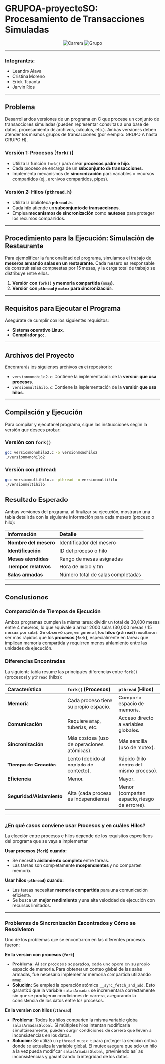 # GRUPOA-proyectoSO: Procesamiento de Transacciones Simuladas
<div align="center">
  <img src="https://img.shields.io/badge/Carrera-Ingeniería%20en%20Ciencias%20de%20la%20Computación-blue?style=for-the-badge" alt="Carrera"/>
  <img src="https://img.shields.io/badge/Grupo-Sistemas%20Operativos-green?style=for-the-badge" alt="Grupo"/>
</div>

---
### **Integrantes:**
* Leandro Alava
* Cristina Moreno
* Erick Topanta
* Jarvin Rios
---

## Problema

Desarrollar dos versiones de un programa en C que procese 
un conjunto de transacciones simuladas (pueden representar 
consultas a una base de datos, procesamiento de archivos, 
cálculos, etc.). 
Ambas versiones deben atender los mismos grupos de 
transacciones (por ejemplo: GRUPO A hasta GRUPO H).

### Versión 1: Procesos (`fork()`)

* Utiliza la función `fork()` para crear **procesos padre e hijo**.
* Cada proceso se encarga de un **subconjunto de transacciones**.
* Implementa mecanismos de **sincronización** para variables o recursos compartidos (ej., archivos compartidos, pipes).

### Versión 2: Hilos (`pthread.h`)

* Utiliza la biblioteca **`pthread.h`**.
* Cada hilo atiende un **subconjunto de transacciones**.
* Emplea **mecanismos de sincronización** como **mutexes** para proteger los recursos compartidos.

---

## Procedimiento para la Ejecución: Simulación de Restaurante

Para ejemplificar la funcionalidad del programa, simulamos el trabajo de **meseros armando salas en un restaurante**. Cada mesero es responsable de construir salas compuestas por 15 mesas, y la carga total de trabajo se distribuye entre ellos.

1.  **Versión con `fork()` y memoria compartida (`mmap`)**.
2.  **Versión con `pthread` y `mutex` para sincronización**.

---

##  Requisitos para Ejecutar el Programa

Asegúrate de cumplir con los siguientes requisitos:

* **Sistema operativo Linux**.
* **Compilador `gcc`**.

---

## Archivos del Proyecto

Encontrarás los siguientes archivos en el repositorio:

* `versionmonohilo2.c`: Contiene la implementación de la **versión que usa procesos**.
* `versionmultihilo.c`: Contiene la implementación de la **versión que usa hilos**.

---

## Compilación y Ejecución

Para compilar y ejecutar el programa, sigue las instrucciones según la versión que desees probar:

### Versión con `fork()`

```bash
gcc versionmonohilo2.c -o versionmonohilo2
./versionmonohilo2
```


### Versión con pthread:
```bash
gcc versionmultihilo.c -pthread -o versionmultihilo
./versionmultihilo
```

## Resultado Esperado
Ambas versiones del programa, al finalizar su ejecución, mostrarán una tabla detallada con la siguiente información para cada mesero (proceso o hilo):

| Información | Detalle |
| :--- | :--- |
| **Nombre del mesero** | Identificador del mesero |
| **Identificación**| ID del proceso o hilo |
| **Mesas atendidas** | Rango de mesas asignadas |
| **Tiempos relativos**| Hora de inicio y fin |
| **Salas armadas**| Número total de salas completadas |

---

## Conclusiones

### Comparación de Tiempos de Ejecución
Ambos programas cumplen la misma tarea: dividir un total de 30,000 mesas entre 4 meseros, lo que equivale a armar 2000 salas (30,000 mesas / 15 mesas por sala). Se observó que, en general, los **hilos (`pthread`)** resultaron ser más rápidos que los **procesos (`fork`)**, especialmente en tareas que implican memoria compartida y requieren menos aislamiento entre las unidades de ejecución.

### Diferencias Encontradas
La siguiente tabla resume las principales diferencias entre `fork()` (procesos) y `pthread` (hilos):

| Característica | `fork()` (Procesos) | `pthread` (Hilos) |
| :--- | :--- | :--- |
| **Memoria** | Cada proceso tiene su propio espacio. | Comparte espacio de memoria. |
| **Comunicación** | Requiere `mmap`, tuberías, etc. | Acceso directo a variables globales. |
| **Sincronización** | Más costosa (uso de operaciones atómicas). | Más sencilla (uso de mutex). |
| **Tiempo de Creación**| Lento (debido al copiado de contexto). | Rápido (hilo dentro del mismo proceso). |
| **Eficiencia** | Menor. | Mayor. |
| **Seguridad/Aislamiento**| Alta (cada proceso es independiente).| Menor (comparten espacio, riesgo de errores).|

---

### ¿En qué casos conviene usar Procesos y en cuáles Hilos?
La elección entre procesos e hilos depende de los requisitos específicos del programa que se vaya a implementar

**Usar procesos (`fork`) cuando:**
* Se necesita **aislamiento completo** entre tareas.
* Las tareas son completamente **independientes** y no comparten memoria.

**Usar hilos (`pthread`) cuando:**
* Las tareas necesitan **memoria compartida** para una comunicación eficiente.
* Se busca un **mejor rendimiento** y una alta velocidad de ejecución con recursos limitados.

---

### Problemas de Sincronización Encontrados y Cómo se Resolvieron
Uno de los problemas que se encontraron en las diferentes procesos fueron:

 **En la versión con procesos (`fork`)**
* **Problema:** Al ser procesos separados, cada uno opera en su propio espacio de memoria. Para obtener un conteo global de las salas armadas, fue necesario implementar memoria compartida utilizando `mmap`.
* **Solución:** Se empleó la operación atómica `__sync_fetch_and_add`. Esto garantizó que la variable `salasArmadas` se incrementara correctamente sin que se produjeran condiciones de carrera, asegurando la consistencia de los datos entre los procesos.

 **En la versión con hilos (`pthread`)**
* **Problema:** Todos los hilos comparten la misma variable global `salasArmadasGlobal`. Si múltiples hilos intentan modificarla simultáneamente, pueden surgir condiciones de carrera que lleven a inconsistencias en los datos.
* **Solución:** Se utilizó un `pthread_mutex_t` para proteger la sección crítica donde se actualiza la variable global. El mutex asegura que solo un hilo a la vez pueda modificar `salasArmadasGlobal`, previniendo así las inconsistencias y garantizando la integridad de los datos.

